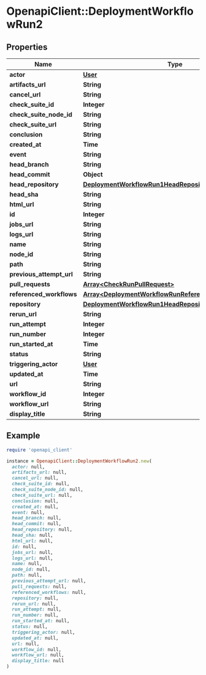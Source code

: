 # OpenapiClient::DeploymentWorkflowRun2

## Properties

| Name | Type | Description | Notes |
| ---- | ---- | ----------- | ----- |
| **actor** | [**User**](User.md) |  |  |
| **artifacts_url** | **String** |  | [optional] |
| **cancel_url** | **String** |  | [optional] |
| **check_suite_id** | **Integer** |  |  |
| **check_suite_node_id** | **String** |  |  |
| **check_suite_url** | **String** |  | [optional] |
| **conclusion** | **String** |  |  |
| **created_at** | **Time** |  |  |
| **event** | **String** |  |  |
| **head_branch** | **String** |  |  |
| **head_commit** | **Object** |  | [optional] |
| **head_repository** | [**DeploymentWorkflowRun1HeadRepository**](DeploymentWorkflowRun1HeadRepository.md) |  | [optional] |
| **head_sha** | **String** |  |  |
| **html_url** | **String** |  |  |
| **id** | **Integer** |  |  |
| **jobs_url** | **String** |  | [optional] |
| **logs_url** | **String** |  | [optional] |
| **name** | **String** |  |  |
| **node_id** | **String** |  |  |
| **path** | **String** |  |  |
| **previous_attempt_url** | **String** |  | [optional] |
| **pull_requests** | [**Array&lt;CheckRunPullRequest&gt;**](CheckRunPullRequest.md) |  |  |
| **referenced_workflows** | [**Array&lt;DeploymentWorkflowRunReferencedWorkflowsInner&gt;**](DeploymentWorkflowRunReferencedWorkflowsInner.md) |  | [optional] |
| **repository** | [**DeploymentWorkflowRun1HeadRepository**](DeploymentWorkflowRun1HeadRepository.md) |  | [optional] |
| **rerun_url** | **String** |  | [optional] |
| **run_attempt** | **Integer** |  |  |
| **run_number** | **Integer** |  |  |
| **run_started_at** | **Time** |  |  |
| **status** | **String** |  |  |
| **triggering_actor** | [**User**](User.md) |  |  |
| **updated_at** | **Time** |  |  |
| **url** | **String** |  |  |
| **workflow_id** | **Integer** |  |  |
| **workflow_url** | **String** |  | [optional] |
| **display_title** | **String** |  |  |

## Example

```ruby
require 'openapi_client'

instance = OpenapiClient::DeploymentWorkflowRun2.new(
  actor: null,
  artifacts_url: null,
  cancel_url: null,
  check_suite_id: null,
  check_suite_node_id: null,
  check_suite_url: null,
  conclusion: null,
  created_at: null,
  event: null,
  head_branch: null,
  head_commit: null,
  head_repository: null,
  head_sha: null,
  html_url: null,
  id: null,
  jobs_url: null,
  logs_url: null,
  name: null,
  node_id: null,
  path: null,
  previous_attempt_url: null,
  pull_requests: null,
  referenced_workflows: null,
  repository: null,
  rerun_url: null,
  run_attempt: null,
  run_number: null,
  run_started_at: null,
  status: null,
  triggering_actor: null,
  updated_at: null,
  url: null,
  workflow_id: null,
  workflow_url: null,
  display_title: null
)
```


